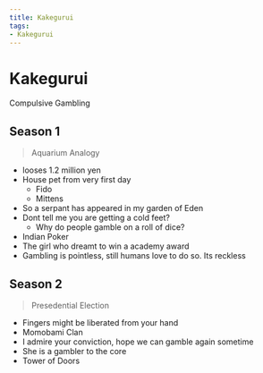 ```yaml
---
title: Kakegurui
tags:
- Kakegurui
---
```


# Kakegurui

<TagLinks />

Compulsive Gambling

## Season 1

> Aquarium Analogy

* looses 1.2 million yen
* House pet from very first day
  * Fido
  * Mittens
* So a serpant has appeared in my garden of Eden
* Dont tell me you are getting a cold feet?
  * Why do people gamble on a roll of dice?
* Indian Poker
* The girl who dreamt to win a academy award
* Gambling is pointless, still humans love to do so. Its reckless

## Season 2

> Presedential Election

* Fingers might be liberated from your hand
* Momobami Clan
* I admire your conviction, hope we can gamble again sometime
* She is a gambler to the core
* Tower of Doors


<Footer />
